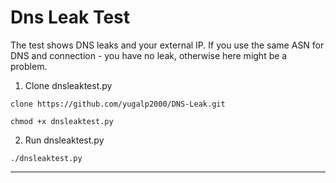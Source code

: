 # Dns Leak Test
The test shows DNS leaks and your external IP. If you use the same ASN for DNS and connection - you have no leak, otherwise here might be a problem.

1. Clone dnsleaktest.py
```
clone https://github.com/yugalp2000/DNS-Leak.git
```

```
chmod +x dnsleaktest.py
```

2. Run dnsleaktest.py
```
./dnsleaktest.py
```

-----------------------------------------------------

